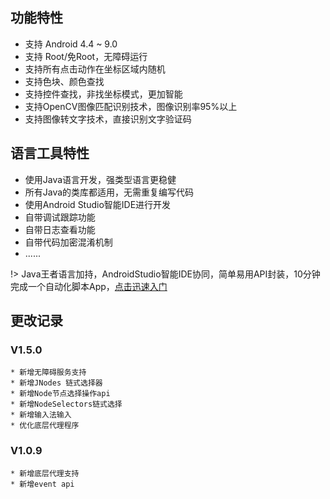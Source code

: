 ## 功能特性
* 支持 Android 4.4 ~ 9.0
* 支持 Root/免Root，无障碍运行
* 支持所有点击动作在坐标区域内随机
* 支持色块、颜色查找
* 支持控件查找，非找坐标模式，更加智能
* 支持OpenCV图像匹配识别技术，图像识别率95%以上
* 支持图像转文字技术，直接识别文字验证码

## 语言工具特性
* 使用Java语言开发，强类型语言更稳健
* 所有Java的类库都适用，无需重复编写代码
* 使用Android Studio智能IDE进行开发
* 自带调试跟踪功能
* 自带日志查看功能
* 自带代码加密混淆机制
* ......


!> Java王者语言加持，AndroidStudio智能IDE协同，简单易用API封装，10分钟完成一个自动化脚本App，[点击迅速入门](/zh-cn/getting-start)

## 更改记录



### V1.5.0 
    * 新增无障碍服务支持
    * 新增JNodes 链式选择器
    * 新增Node节点选择操作api
    * 新增NodeSelectors链式选择
    * 新增输入法输入
    * 优化底层代理程序

### V1.0.9
    * 新增底层代理支持
    * 新增event api
